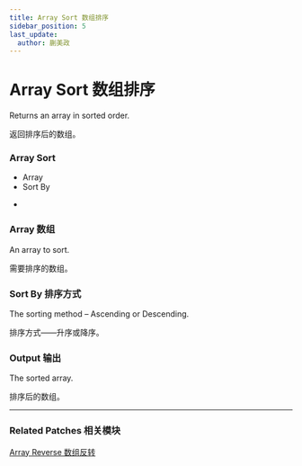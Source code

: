 ```yaml
---
title: Array Sort 数组排序
sidebar_position: 5
last_update:
  author: 蒯美政
---
```


# Array Sort 数组排序

Returns an array in sorted order.

返回排序后的数组。

<div className="patch-container">
    <div className="patch processor">
        <h3>Array Sort</h3>
        <ul className="inputs">
            <li>Array<span></span></li>
            <li>Sort By<span></span></li>
        </ul>
        <ul className="outputs">
            <li><span></span></li>
        </ul>
    </div>
</div>

### Array 数组

An array to sort.

需要排序的数组。

### Sort By 排序方式

The sorting method – Ascending or Descending.

排序方式——升序或降序。

### Output 输出

The sorted array.

排序后的数组。

------

### Related Patches 相关模块

[Array Reverse 数组反转](./Array%20Reverse)
